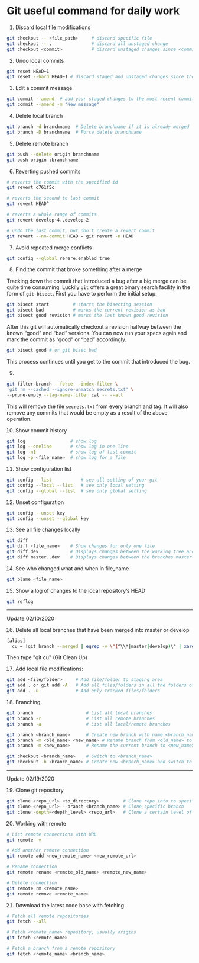 # Git useful command for daily work

1. Discard local file modifications

```bash
git checkout -- <file_path>     # discard specific file
git checkout -- .               # discard all unstaged change
git checkout <commit>           # discard unstaged changes since <commit>.
```

2. Undo local commits

```bash
git reset HEAD~1
git reset --hard HEAD~1 # discard staged and unstaged changes since the most recent commit.
```

3. Edit a commit message

```bash
git commit --amend  # add your staged changes to the most recent commit
git commit --amend -m "New message"
```

4. Delete local branch

```bash
git branch -d branchname  # Delete branchname if it is already merged
git branch -D branchname  # Force delete branchname
```

5. Delete remote branch

```bash
git push --delete origin branchname
git push origin :branchname
```

6. Reverting pushed commits

```bash
# reverts the commit with the specified id
git revert c761f5c

# reverts the second to last commit
git revert HEAD^

# reverts a whole range of commits
git revert develop~4..develop~2

# undo the last commit, but don't create a revert commit 
git revert --no-commit HEAD = git revert -n HEAD
```

7. Avoid repeated merge conflicts

```bash
git config --global rerere.enabled true
```

8. Find the commit that broke something after a merge

Tracking down the commit that introduced a bug after a big merge can be quite time consuming. Luckily `git` offers a great binary search facility in the form of `git-bisect`. First you have to perform the initial setup:

```bash
git bisect start         # starts the bisecting session
git bisect bad           # marks the current revision as bad
git bisect good revision # marks the last known good revision
```

After this git will automatically checkout a revision halfway between the known “good” and “bad” versions. You can now run your specs again and mark the commit as “good” or “bad” accordingly.

```bash
git bisect good # or git bisec bad
```

This process continues until you get to the commit that introduced the bug.

9. 

```bash
git filter-branch --force --index-filter \
'git rm --cached --ignore-unmatch secrets.txt' \
--prune-empty --tag-name-filter cat -- --all
```

This will remove the file `secrets.txt` from every branch and tag. It will also remove any commits that would be empty as a result of the above operation.

10. Show commit history

```bash
git log                 # show log
git log --oneline       # show log in one line
git log -n1             # show log of last commit
git log -p <file_name>  # show log for a file
```

11. Show configuration list

```bash
git config --list           # see all setting of your git
git config --local --list   # see only local setting
git config --global --list  # see only global setting
```

12. Unset configuration

```bash
git config --unset key
git config --unset --global key
```

13. See all file changes locally

```bash
git diff
git diff <file_name>    # Show changes for only one file
git diff dev            # Displays changes between the working tree and the dev branch
git diff master..dev    # Displays changes between the branches master and dev
```

14. See who changed what and when in file_name

```bash
git blame <file_name>
```

15. Show a log of changes to the local repository’s HEAD

```bash
git reflog
```

---

Update 02/10/2020

16. Delete all local branches that have been merged into master or develop

```bash
[alias]
  cu = !git branch --merged | egrep -v \"(^\\*|master|develop)\" | xargs git branch -d
```

Then type "git cu" (Git Clean Up)

17. Add local file modifications:

```bash
git add <file/folder>     # Add file/folder to staging area
git add . or git add -A   # Add all files/folders in all the folders of the repository
git add . -u              # Add only tracked files/folders
```

18. Branching

```bash
git branch                    # List all local branches
git branch -r                 # List all remote branches
git branch -a                 # List all local/remote branches
```

```bash
git branch <branch_name>      # Create new branch with name <branch_name> based off of current branch
git branch -m <old_name> <new_name> # Rename branch from <old_name> to <new_name>
git branch -m <new_name>      # Rename the current branch to <new_name>
```

```bash
git checkout <branch_name>    # Switch to <branch_name>
git checkout -b <branch_name> # Create new <branch_name> and switch to it
```

---

Update 02/19/2020

19. Clone git repository

```bash
git clone <repo_url> <to_directory>         # Clone repo into to specific directory
git clone <repo_url> --branch <branch_name> # Clone specific branch
git clone -depth=<depth_level> <repo_url>   # Clone a certain level of history’s depth
```

20. Working with remote

```bash
# List remote connections with URL
git remote -v

# Add another remote connection
git remote add <new_remote_name> <new_remote_url>

# Rename connection
git remote rename <remote_old_name> <remote_new_name>

# Delete connection
git remote rm <remote_name>
git remote remove <remote_name>
```

21. Dơwnload the latest code base with fetching

```bash
# Fetch all remote repositories
git fetch --all

# Fetch <remote_name> repository, usually origins
git fetch <remote_name>

# Fetch a branch from a remote repository
git fetch <remote_name> <branch_name>
```


